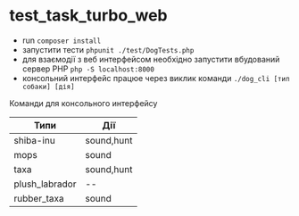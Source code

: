# test_task_turbo_web

- run ` composer install `
- запустити тести ` phpunit ./test/DogTests.php `
- для взаємодії з веб интерфейсом необхідно запустити вбудований сервер PHP ` php -S localhost:8000 `
- консольний интерфейс працюе через виклик команди ` ./dog_cli [тип собаки] [дія] `

Команди для консольного интерфейсу

| Типи           | Дії        |
|----------------|------------|
| shiba-inu      | sound,hunt |
| mops           | sound      |
| taxa           | sound,hunt |
| plush_labrador | --         |
| rubber_taxa    | sound      |